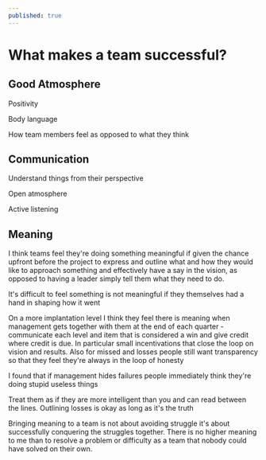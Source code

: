 ```yaml
---
published: true
---
```

# What makes a team successful?

## Good Atmosphere

Positivity

Body language

How team members feel as opposed to what they think

## Communication

Understand things from their perspective

Open atmosphere

Active listening

## Meaning

I think teams feel they're doing something meaningful if given the chance upfront before the project to express and outline what and how they would like to approach something and effectively have a say in the vision, as opposed to having a leader simply tell them what they need to do.

It's difficult to feel something is not meaningful if they themselves had a hand in shaping how it went

On a more implantation level I think they feel there is meaning when management gets together with them at the end of each quarter - communicate each level and item that is considered a win and give credit where credit is due. In particular small incentivations that close the loop on vision and results. Also for missed and losses people still want transparency so that they feel they're always in the loop of honesty

I found that if management hides failures people immediately think they're doing stupid useless things

Treat them as if they are more intelligent than you and can read between the lines. Outlining losses is okay as long as it's the truth

Bringing meaning to a team is not about avoiding struggle it's about successfully conquering the struggles together. There is no higher meaning to me than to resolve a problem or difficulty as a team that nobody could have solved on their own.
